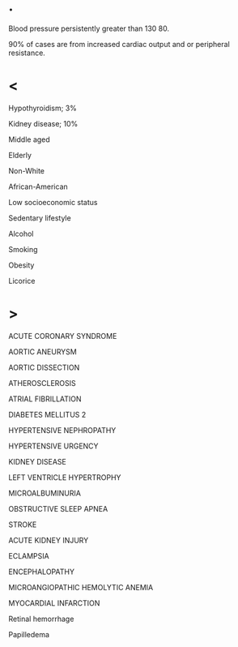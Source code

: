 # .

Blood pressure persistently greater than 130 80.

90% of cases are from increased cardiac output and or peripheral resistance.

# <

Hypothyroidism; 3%

Kidney disease; 10%

Middle aged

Elderly

Non-White

African-American

Low socioeconomic status

Sedentary lifestyle

Alcohol

Smoking

Obesity

Licorice

# >

ACUTE CORONARY SYNDROME

AORTIC ANEURYSM

AORTIC DISSECTION

ATHEROSCLEROSIS

ATRIAL FIBRILLATION

DIABETES MELLITUS 2

HYPERTENSIVE NEPHROPATHY

HYPERTENSIVE URGENCY

KIDNEY DISEASE

LEFT VENTRICLE HYPERTROPHY

MICROALBUMINURIA

OBSTRUCTIVE SLEEP APNEA

STROKE

ACUTE KIDNEY INJURY

ECLAMPSIA

ENCEPHALOPATHY

MICROANGIOPATHIC HEMOLYTIC ANEMIA

MYOCARDIAL INFARCTION

Retinal hemorrhage

Papilledema
